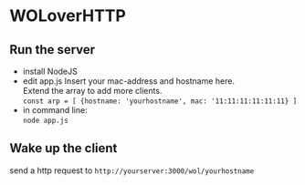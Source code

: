 # WOLoverHTTP

## Run the server
- install NodeJS
- edit app.js
Insert your mac-address and hostname here.  
Extend the array to add more clients.  
`const arp = [
{hostname: 'yourhostname', mac: '11:11:11:11:11:11}
]`
- in command line:  
`node app.js`

## Wake up the client
send a http request to `http://yourserver:3000/wol/yourhostname`
